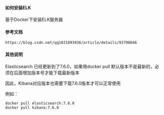 #### 如何安装ELK

  基于Docker下安装ELK服务器

#### 参考文档
~~~
https://blog.csdn.net/qq1031893936/article/details/93798646
~~~

#### 其他说明

  Elasticsearch 已经更新到了7.6.0，如果用docker pull 默认版本不是最新的，必须在后面增加版本号才能下载最新版本

  因此，Kibana对应版本也需要下载7.6.0版本才可以正常使用

  例如：
  ~~~
  docker pull elasticsearch:7.6.0
  docker pull kibana:7.6.0
  ~~~